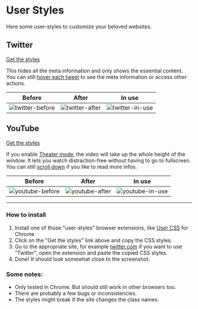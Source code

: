 # User Styles

Here some user-styles to customize your beloved websites.


## Twitter

[Get the styles](twitter.css)

This hides all the meta information and only shows the essential content. You can still [hover each tweet](https://cloud.githubusercontent.com/assets/378023/21449668/1173df8e-c933-11e6-8faa-d17d6402a2e4.gif) to see the meta information or access other actions.

Before | After | In use
--- | --- | ---
![twitter-before](https://cloud.githubusercontent.com/assets/378023/21449665/1131db52-c933-11e6-8926-3826ff56112f.png) | ![twitter-after](https://cloud.githubusercontent.com/assets/378023/21449666/115caa8a-c933-11e6-9469-db7de1719417.png) | ![twitter-in-use](https://cloud.githubusercontent.com/assets/378023/21449668/1173df8e-c933-11e6-8faa-d17d6402a2e4.gif)


## YouTube

[Get the styles](youtube.css)

If you enable [Theater mode](https://cloud.githubusercontent.com/assets/378023/21558286/bccc606c-ce7a-11e6-9903-6270279a4d46.gif), the video will take up the whole height of the window. It lets you watch distraction-free without having to go to fullscreen. You can still [scroll down](https://cloud.githubusercontent.com/assets/378023/21558286/bccc606c-ce7a-11e6-9903-6270279a4d46.gif) if you like to read more infos.

Before | After | In use
--- | --- | ---
![youtube-before](https://cloud.githubusercontent.com/assets/378023/21558285/bccc438e-ce7a-11e6-91cf-93824db0974a.png) | ![youtube-after](https://cloud.githubusercontent.com/assets/378023/21558284/bccb58ac-ce7a-11e6-93ff-5056a63efe54.png) | ![youtube-in-use](https://cloud.githubusercontent.com/assets/378023/21558286/bccc606c-ce7a-11e6-9903-6270279a4d46.gif)


---


### How to install

1. Install one of those "user-styles" browser extensions, like [User CSS](https://chrome.google.com/webstore/detail/user-css/okpjlejfhacmgjkmknjhadmkdbcldfcb) for Chrome.
2. Click on the "Get the styles" link above and copy the CSS styles.
3. Go to the appropriate site, for example [twitter.com](https://twitter.com/) if you want to use "Twitter", open the extension and paste the copied CSS styles.
4. Done! It should look somewhat close to the screenshot.


### Some notes:

- Only tested in Chrome. But should still work in other browsers too.
- There are probably a few bugs or inconsistencies.
- The styles might break if the site changes the class names.

